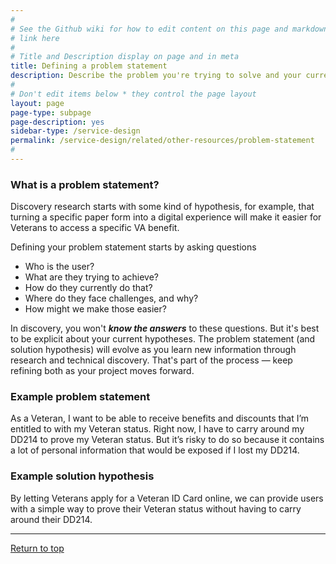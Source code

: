 ```yaml
---
#
# See the Github wiki for how to edit content on this page and markdown styles you can use:
# link here
#
# Title and Description display on page and in meta
title: Defining a problem statement
description: Describe the problem you're trying to solve and your current hypothesis.
#
# Don't edit items below * they control the page layout
layout: page
page-type: subpage
page-description: yes
sidebar-type: /service-design
permalink: /service-design/related/other-resources/problem-statement
#
---
```


### What is a problem statement?

Discovery research starts with some kind of hypothesis, for example, that turning a specific paper form into a digital experience will make it easier for Veterans to access a specific VA benefit.

Defining your problem statement starts by asking questions

* Who is the user?
* What are they trying to achieve?
* How do they currently do that?
* Where do they face challenges, and why?
* How might we make those easier?

In discovery, you won't ***know the answers*** to these questions. But it's best to be explicit about your current hypotheses. The problem statement (and solution hypothesis) will evolve as you learn new information through research and technical discovery. That's part of the process &mdash; keep refining both as your project moves forward.

### Example problem statement

As a Veteran, I want to be able to receive benefits and discounts that I’m entitled to with my Veteran status. Right now, I have to carry around my DD214 to prove my Veteran status. But it’s risky to do so because it contains a lot of personal information that would be exposed if I lost my DD214.

### Example solution hypothesis

By letting Veterans apply for a Veteran ID Card online, we can provide users with a simple way to prove their Veteran status without having to carry around their DD214.

<hr>

<a href="#">Return to top</a>
